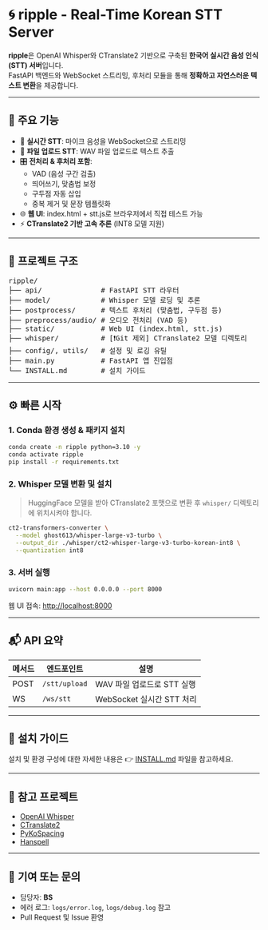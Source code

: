 # 🌀 ripple - Real-Time Korean STT Server

**ripple**은 OpenAI Whisper와 CTranslate2 기반으로 구축된 **한국어 실시간 음성 인식 (STT) 서버**입니다.  
FastAPI 백엔드와 WebSocket 스트리밍, 후처리 모듈을 통해 **정확하고 자연스러운 텍스트 변환**을 제공합니다.

---

## 🎯 주요 기능

- 🎤 **실시간 STT**: 마이크 음성을 WebSocket으로 스트리밍
- 📁 **파일 업로드 STT**: WAV 파일 업로드로 텍스트 추출
- 🎛 **전처리 & 후처리 포함**:
  - VAD (음성 구간 검출)
  - 띄어쓰기, 맞춤법 보정
  - 구두점 자동 삽입
  - 중복 제거 및 문장 템플릿화
- 🌐 **웹 UI**: index.html + stt.js로 브라우저에서 직접 테스트 가능
- ⚡ **CTranslate2 기반 고속 추론** (INT8 모델 지원)

---

## 🧩 프로젝트 구조

<pre>
ripple/
├── api/              # FastAPI STT 라우터
├── model/            # Whisper 모델 로딩 및 추론
├── postprocess/      # 텍스트 후처리 (맞춤법, 구두점 등)
├── preprocess/audio/ # 오디오 전처리 (VAD 등)
├── static/           # Web UI (index.html, stt.js)
├── whisper/          # [❗Git 제외] CTranslate2 모델 디렉토리
├── config/, utils/   # 설정 및 로깅 유틸
├── main.py           # FastAPI 앱 진입점
└── INSTALL.md        # 설치 가이드
</pre>

---

## ⚙️ 빠른 시작

### 1. Conda 환경 생성 & 패키지 설치

```bash
conda create -n ripple python=3.10 -y
conda activate ripple
pip install -r requirements.txt
```

### 2. Whisper 모델 변환 및 설치

> HuggingFace 모델을 받아 CTranslate2 포맷으로 변환 후 `whisper/` 디렉토리에 위치시켜야 합니다.

```bash
ct2-transformers-converter \
  --model ghost613/whisper-large-v3-turbo \
  --output_dir ./whisper/ct2-whisper-large-v3-turbo-korean-int8 \
  --quantization int8
```

### 3. 서버 실행

```bash
uvicorn main:app --host 0.0.0.0 --port 8000
```

웹 UI 접속: [http://localhost:8000](http://localhost:8000)

---

## 📬 API 요약

| 메서드 | 엔드포인트     | 설명                      |
|--------|----------------|---------------------------|
| POST   | `/stt/upload`  | WAV 파일 업로드로 STT 실행 |
| WS     | `/ws/stt`      | WebSocket 실시간 STT 처리  |

---

## 📄 설치 가이드

설치 및 환경 구성에 대한 자세한 내용은 👉 [INSTALL.md](./INSTALL.md) 파일을 참고하세요.

---

## 📎 참고 프로젝트

- [OpenAI Whisper](https://github.com/openai/whisper)
- [CTranslate2](https://github.com/OpenNMT/CTranslate2)
- [PyKoSpacing](https://github.com/haven-jeon/PyKoSpacing)
- [Hanspell](https://github.com/ssut/py-hanspell)

---

## 🤝 기여 또는 문의

- 담당자: **BS**
- 에러 로그: `logs/error.log`, `logs/debug.log` 참고
- Pull Request 및 Issue 환영